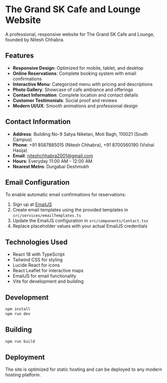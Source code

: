 # The Grand SK Cafe and Lounge Website

A professional, responsive website for The Grand SK Cafe and Lounge, founded by Nitesh Chhabra.

## Features

- **Responsive Design**: Optimized for mobile, tablet, and desktop
- **Online Reservations**: Complete booking system with email confirmations
- **Interactive Menu**: Categorized menu with pricing and descriptions
- **Photo Gallery**: Showcase of cafe ambiance and offerings
- **Contact Information**: Complete location and contact details
- **Customer Testimonials**: Social proof and reviews
- **Modern UI/UX**: Smooth animations and professional design

## Contact Information

- **Address**: Building No-9 Satya Niketan, Moti Bagh, 110021 (South Campus)
- **Phone**: +91 8587885015 (Nitesh Chhabra), +91 8700560190 (Vishal Hasija)
- **Email**: niteshchhabra2001@gmail.com
- **Hours**: Everyday 11:00 AM - 12:00 AM
- **Nearest Metro**: Durgabai Deshmukh

## Email Configuration

To enable automatic email confirmations for reservations:

1. Sign up at [EmailJS](https://www.emailjs.com/)
2. Create email templates using the provided templates in `src/services/emailTemplates.ts`
3. Update the EmailJS configuration in `src/components/Contact.tsx`
4. Replace placeholder values with your actual EmailJS credentials

## Technologies Used

- React 18 with TypeScript
- Tailwind CSS for styling
- Lucide React for icons
- React Leaflet for interactive maps
- EmailJS for email functionality
- Vite for development and building

## Development

```bash
npm install
npm run dev
```

## Building

```bash
npm run build
```

## Deployment

The site is optimized for static hosting and can be deployed to any modern hosting platform.